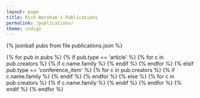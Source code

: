 ```yaml
---
layout: page
title: Rich Wareham's Publications
permalink: /publications/
theme: indigo
---
```


{% jsonball pubs from file publications.json %}

<section class="theme white bg fg">
  {% for pub in pubs %}
  {% if pub.type == 'article' %}
    <publication-record articleTitle="{{ pub.title }}"
      publicationTitle="{{ pub.publication }}" pagerange="{{ pub.pagerange }}"
      volume="{{ pub.volume }}" issue="{{ pub.issue }}" href="{{ pub.uri }}" issn="{{ pub.issn }}"
      year="{{ pub.timestamp | divided_by: 1000 | date: '%Y' }}">
    {% for c in pub.creators %}
    {% if c.name.family %}
    <publication-author given="{{ c.name.given }}" family="{{ c.name.family }}">
    </publication-author>
    {% endif %}
    {% endfor %}
    </publication-record>
  {% elsif pub.type == 'conference_item' %}
    <publication-record articleTitle="{{ pub.title }}"
      eventTitle="{{ pub.event_title }}" eventLocation="{{ pub.event_location }}"
      href="{{ pub.uri }}" issn="{{ pub.issn }}"
      year="{{ pub.timestamp | divided_by: 1000 | date: '%Y' }}">
    {% for c in pub.creators %}
    {% if c.name.family %}
    <publication-author given="{{ c.name.given }}" family="{{ c.name.family }}">
    </publication-author>
    {% endif %}
    {% endfor %}
    </publication-record>
  {% else %}
    <publication-record articleTitle="{{ pub.title }}"
      href="{{ pub.uri }}" issn="{{ pub.issn }}"
      year="{{ pub.timestamp | divided_by: 1000 | date: '%Y' }}">
    {% for c in pub.creators %}
    {% if c.name.family %}
    <publication-author given="{{ c.name.given }}" family="{{ c.name.family }}">
    </publication-author>
    {% endif %}
    {% endfor %}
    </publication-record>
  {% endif %}
  {% endfor %}
</section>
